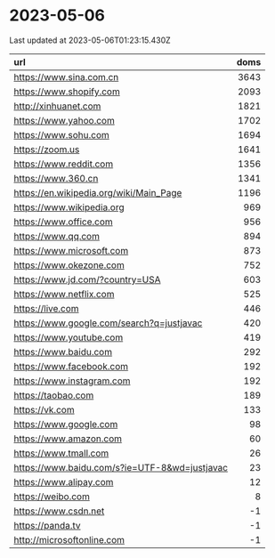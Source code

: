 # 2023-05-06

<!-- BEGIN -->
Last updated at 2023-05-06T01:23:15.430Z

url | doms
:- | -:
https://www.sina.com.cn | 3643
https://www.shopify.com | 2093
http://xinhuanet.com | 1821
https://www.yahoo.com | 1702
https://www.sohu.com | 1694
https://zoom.us | 1641
https://www.reddit.com | 1356
https://www.360.cn | 1341
https://en.wikipedia.org/wiki/Main_Page | 1196
https://www.wikipedia.org | 969
https://www.office.com | 956
https://www.qq.com | 894
https://www.microsoft.com | 873
https://www.okezone.com | 752
https://www.jd.com/?country=USA | 603
https://www.netflix.com | 525
https://live.com | 446
https://www.google.com/search?q=justjavac | 420
https://www.youtube.com | 419
https://www.baidu.com | 292
https://www.facebook.com | 192
https://www.instagram.com | 192
https://taobao.com | 189
https://vk.com | 133
https://www.google.com | 98
https://www.amazon.com | 60
https://www.tmall.com | 26
https://www.baidu.com/s?ie=UTF-8&wd=justjavac | 23
https://www.alipay.com | 12
https://weibo.com | 8
https://www.csdn.net | -1
https://panda.tv | -1
http://microsoftonline.com | -1
<!-- END -->
